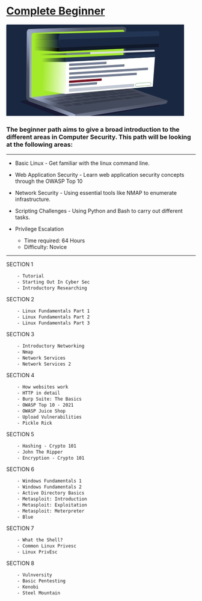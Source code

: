 # [Complete Beginner](https://tryhackme.com/path-action/beginner/join)
 
![Image not set yet](https://github.com/C3LKO/TryHackMe/blob/master/Assets/Complete%20Beginner.jpg)

### The beginner path aims to give a broad introduction to the different areas in Computer Security. This path will be looking at the following areas:

----

  - Basic Linux - Get familiar with the linux command line.
  - Web Application Security - Learn web application security concepts through the OWASP Top 10
  - Network Security - Using essential tools like NMAP to enumerate infrastructure.
  - Scripting Challenges - Using Python and Bash to carry out different tasks.
  - Privilege Escalation

    - Time required: 64 Hours
    - Difficulty: Novice
   
----     

SECTION 1

        - Tutorial
        - Starting Out In Cyber Sec
        - Introductory Researching
        
SECTION 2

        - Linux Fundamentals Part 1
        - Linux Fundamentals Part 2
        - Linux Fundamentals Part 3
        
SECTION 3

        - Introductory Networking
        - Nmap
        - Network Services
        - Network Services 2
        
SECTION 4

        - How websites work
        - HTTP in detail
        - Burp Suite: The Basics
        - OWASP Top 10 - 2021
        - OWASP Juice Shop
        - Upload Vulnerabilities
        - Pickle Rick
        
SECTION 5

        - Hashing - Crypto 101
        - John The Ripper
        - Encryption - Crypto 101
        
SECTION 6

        - Windows Fundamentals 1
        - Windows Fundamentals 2
        - Active Directory Basics
        - Metasploit: Introduction
        - Metasploit: Exploitation
        - Metasploit: Meterpreter
        - Blue
        
SECTION 7

        - What the Shell?
        - Common Linux Privesc
        - Linux PrivEsc
        
SECTION 8

        - Vulnversity
        - Basic Pentesting
        - Kenobi
        - Steel Mountain
        
    
